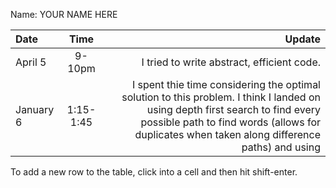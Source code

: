Name: YOUR NAME HERE

| Date      |   Time    |                                                                                                                                                                                                                          Update |
|:----------|:---------:|--------------------------------------------------------------------------------------------------------------------------------------------------------------------------------------------------------------------------------:|
| April 5   |  9-10pm   |                                                                                                                                                                                      I tried to write abstract, efficient code. |
| January 6 | 1:15-1:45 | I spent thie time considering the optimal solution to this problem. I think I landed on using depth first search to find every possible path to find words (allows for duplicates when taken along difference paths) and using  |


To add a new row to the table, click into a cell and then hit shift-enter.